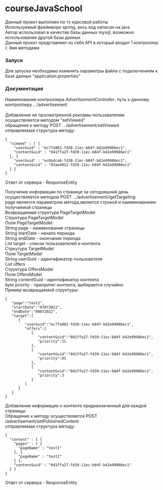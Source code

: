 # courseJavaSchool
Данный проект выполнен по тз курсовой работы<br />
Используемый фреймворк spring, весь код написан на java<br />
Автор использовал в качестве базы данных mysql, возможно использование другой базы данных<br />
Данный проект представляет из себя API в который входит 1 контроллер с 3мя методами <br />
### Запуск
Для запуска необходимо изменить параметры файла с подключением к базе данных "application.properties"<br />
### Документация
Наименование контроллера _AdvertisementController_, путь к данному контроллеру .../advertisement<br /><br />
Добавление не просмотренной рекламы пользователем осуществляется методом "setViewed"<br />
обращение к методу POST .../advertisement/setViewed<br />
отправляемая структура методу:<br />
```
{
  "viewed" : [ {
    "userGuid" : "ec77a962-fd38-11ec-b84f-b42e99986ec1",
    "contentGuid" : "041ffa27-fd39-11ec-b84f-b42e99986ec1"
  }, {
    "userGuid" : "ec0adca6-fd38-11ec-b84f-b42e99986ec1",
    "contentGuid" : "03ae4812-fd39-11ec-b84f-b42e99986ec1"
  } ]
}
```
Ответ от сервера - ResponseEntity
<br />

Получение информации по странице за сегодняшний день осуществляется методом POST .../advertisement//getTargeting<br />
page является параметром метода,является строкой и наименованием получаемой страницы<br />
Возвращаемая структура PageTargetModel<br />
Структура PageTargetModel<br />
Поля PageTargetModel:<br />
String page - наименование страницы<br />
String startDate - начало периода<br />
String endDate - окончание периода<br />
List<TargetModel> target - список пользователей и контента<br />
Стркутура TargetModel<br />
Поля TargetModel<br />
String userGuid - идентификатор пользователя<br />
List<OffersModel> offers<br />
Структура OffersModel<br />
Поля OffersModel<br />
String contentGuid - идентификатор контента<br />
byte priority - приоритет контента, выбирается случайно<br />
Пример возвращаемой структуры:<br />
```
{
   "page":"test1",
   "startDate":"07072022",
   "endDate":"08072022",
   "target":[
      {
         "userGuid":"ec77a962-fd38-11ec-b84f-b42e99986ec1",
         "offers":[
            {
               "contentGuid":"041ffa27-fd39-11ec-b84f-b42e99986ec1",
               "priority":31
            },
            {
               "contentGuid":"041ffa27-fd39-11ec-b84f-b42e99986ec1",
               "priority":91
            },
            {
               "contentGuid":"041ffa27-fd39-11ec-b84f-b42e99986ec1",
               "priority":3
            }
         ]
      }
   }
}
```
Добавление информации о контенте предназначенный для каждой страницы<br />
Обращение к методу осуществляется POST /advertisement/setPublishedContent<br />
отправляемая структура методу:<br />
```
{
  "content" : [ {
    "pages" : [ {
      "pageName" : "test1"
    }, {
      "pageName" : "test2"
    } ],
    "contentGuid" : "041ffa27-fd39-11ec-b84f-b42e99986ec1"
  } ]
}
```
Ответ от сервера - ResponseEntity
<br />





